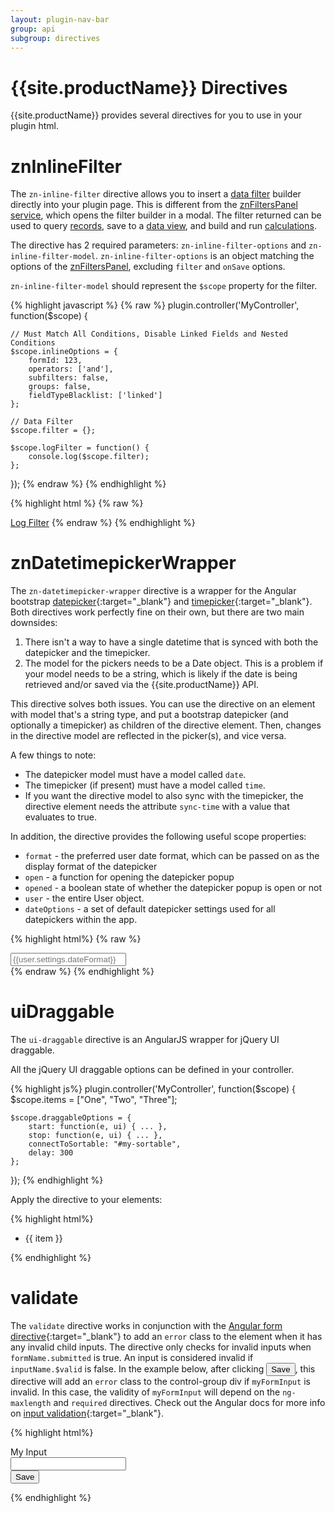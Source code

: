 ```yaml
---
layout: plugin-nav-bar
group: api
subgroup: directives
---
```


# {{site.productName}} Directives

{{site.productName}} provides several directives for you to use in your plugin html.

# znInlineFilter

The `zn-inline-filter` directive allows you to insert a <a href="{{site.baseurl}}/rest-api/conventions/data-filters/">data filter</a> builder directly into your plugin page. This is different from the <a href="{{site.baseurl}}/plugins/api/services/#znfilterspanel">znFiltersPanel service</a>, which opens the filter builder in a modal. The filter returned can be used to query <a href="{{site.baseurl}}/rest-api/resources/#!/forms-form.id-records">records</a>, save to a <a href="{{site.baseurl}}/rest-api/resources/#!/data_views">data view</a>, and build and run <a href="{{site.baseurl}}/rest-api/resources/#!/calculation_settings">calculations</a>.

The directive has 2 required parameters: `zn-inline-filter-options` and `zn-inline-filter-model`. `zn-inline-filter-options` is an object matching the options of the <a href="{{site.baseurl}}/plugins/api/services/#znfilterspanel">znFiltersPanel</a>, excluding `filter` and `onSave` options.

`zn-inline-filter-model` should represent the `$scope` property for the filter.

{% highlight javascript %}
{% raw %}
plugin.controller('MyController', function($scope) {

	// Must Match All Conditions, Disable Linked Fields and Nested Conditions
	$scope.inlineOptions = {
		formId: 123,
		operators: ['and'],
		subfilters: false,
		groups: false,
		fieldTypeBlacklist: ['linked']
	};

	// Data Filter
	$scope.filter = {};

	$scope.logFilter = function() {
		console.log($scope.filter);
	};

});
{% endraw %}
{% endhighlight %}

{% highlight html %}
{% raw %}
<div zn-inline-filter zn-inline-filter-options="inlineOptions" zn-inline-filter-model="filter"></div>
<a href="#" ng-click="logFilter();">Log Filter</a>
{% endraw %}
{% endhighlight %}

# znDatetimepickerWrapper

The `zn-datetimepicker-wrapper` directive is a wrapper for the Angular bootstrap [datepicker](http://angular-ui.github.io/bootstrap/#/datepicker){:target="_blank"} and [timepicker](http://angular-ui.github.io/bootstrap/#/timepicker){:target="_blank"}.
Both directives work perfectly fine on their own, but there are two main downsides:

1. There isn't a way to have a single datetime that is synced with both the datepicker and the timepicker.
2. The model for the pickers needs to be a Date object. This is a problem if your model needs to be a string, which is likely if the date is being retrieved and/or saved via the {{site.productName}} API.

 This directive solves both issues. You can use the directive on an element with model that's a string type, and put a bootstrap datepicker (and optionally a timepicker) as children of the directive element. Then, changes in the directive model are reflected in the picker(s), and vice versa.

A few things to note:

- The datepicker model must have a model called `date`.
- The timepicker (if present) must have a model called `time`.
- If you want the directive model to also sync with the timepicker, the directive element needs the attribute `sync-time` with a value that evaluates to true.

In addition, the directive provides the following useful scope properties:

- `format` - the preferred user date format, which can be passed on as the display format of the datepicker
- `open` - a function for opening the datepicker popup
- `opened` - a boolean state of whether the datepicker popup is open or not
- `user` - the entire User object.
- `dateOptions` - a set of default datepicker settings used for all datepickers within the app.

{% highlight html%}
{% raw %}
<div ng-model="myDate" zn-datetimepicker-wrapper sync-time="true">
    <input type="text" placeholder="{{user.settings.dateFormat}}" ng-model="date" ng-focus="open($event)" is-open="opened" datepicker-popup="{{format}}" datepicker-options="dateOptions"/>
    <timepicker class="timepicker" ng-model="time" minute-step="1"></timepicker>
</div>
{% endraw %}
{% endhighlight %}

# uiDraggable

The `ui-draggable` directive is an AngularJS wrapper for jQuery UI draggable.

All the jQuery UI draggable options can be defined in your controller.

{% highlight js%}
plugin.controller('MyController', function($scope) {
    $scope.items = ["One", "Two", "Three"];

    $scope.draggableOptions = {
        start: function(e, ui) { ... },
        stop: function(e, ui) { ... },
        connectToSortable: "#my-sortable",
        delay: 300
    };
});
{% endhighlight %}

Apply the directive to your elements:

{% highlight html%}
<ul ng-model="items">
    <li ng-repeat="item in items" ui-draggable="draggableOptions">{{ item }}</li>
</ul>
{% endhighlight %}

# validate

The `validate` directive works in conjunction with the [Angular form directive]({{site.angularDomain}}/{{site.angularVersion}}/docs/api/ng/directive/form){:target="_blank"} to add an `error` class to the element when it has any invalid child inputs. The directive only checks for invalid inputs when `formName.submitted` is true. An input is considered invalid if `inputName.$valid` is false. In the example below, after clicking <input type="button"  class="btn btn-sm btn-primary" value="Save" />, this directive will add an `error` class to the control-group div if `myFormInput` is invalid. In this case, the validity of `myFormInput` will depend on the `ng-maxlength` and `required` directives. Check out the Angular docs for more info on [input validation]({{site.angularDomain}}/{{site.angularVersion}}/docs/api/ng/directive/input){:target="_blank"}.

{% highlight html%}
<form name="myForm">
    <div class="control-group" validate="myFormInput">
        <label class="form-label">My Input</label>
        <div class="controls">
            <input type="text" name="myFormInput" required ng-maxlength="50"/>
        </div>
    </div>
    <input type="button"  class="btn btn-small btn-primary" ng-click="myForm.submitted = true" value="Save" />
</form>
{% endhighlight %}
